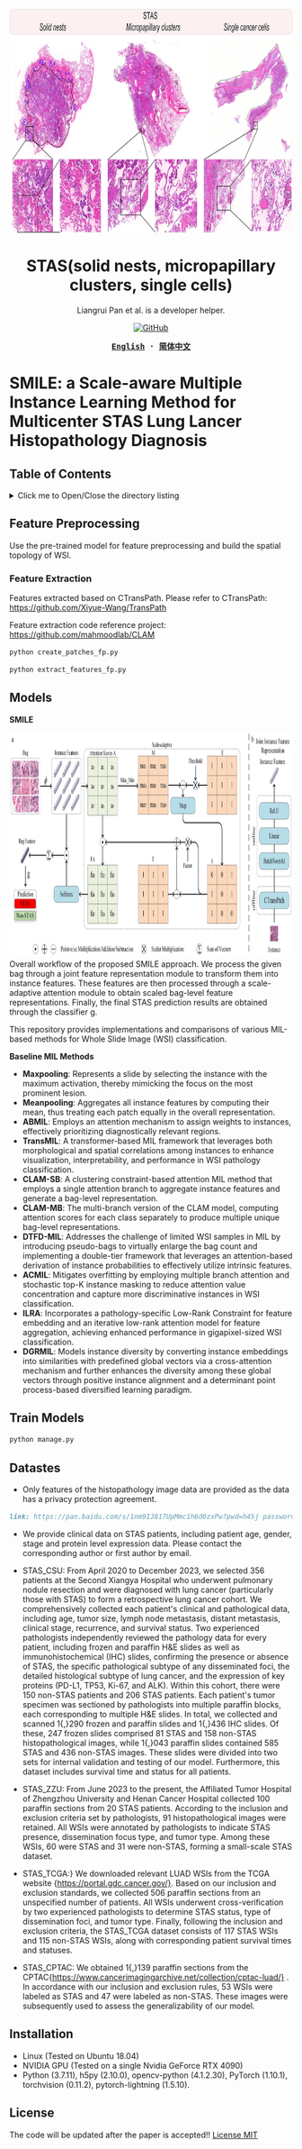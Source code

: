 

<div align="center">
  <a href="(https://github.com/panliangrui/IJCAI25/blob/main/STAS.jpg)">
    <img src="https://github.com/panliangrui/IJCAI25/blob/main/STAS.jpg" width="800" height="400" />
  </a>

  <h1>STAS(solid nests, micropapillary clusters, single cells)</h1>

  <p>
  Liangrui Pan et al. is a developer helper.
  </p>

  <p>
    <a href="https://github.com/misitebao/yakia/blob/main/LICENSE">
      <img alt="GitHub" src="https://img.shields.io/github/license/misitebao/yakia"/>
    </a>
  </p>

  <!-- <p>
    <a href="#">Installation</a> | 
    <a href="#">Documentation</a> | 
    <a href="#">Twitter</a> | 
    <a href="https://discord.gg/zRC5BfDhEu">Discord</a>
  </p> -->

  <div>
  <strong>
  <samp>

[English](README.md) · [简体中文](README.zh-Hans.md)

  </samp>
  </strong>
  </div>
</div>

# SMILE: a Scale-aware Multiple Instance Learning Method for Multicenter STAS  Lung Lancer Histopathology Diagnosis

## Table of Contents

<details>
  <summary>Click me to Open/Close the directory listing</summary>

- [Table of Contents](#table-of-contents)
- [Feature Preprocessing](#Feature-Preprocessing)
- [Feature Extraction](#Feature-Extraction)
- [Models](#Train-models)
- [Train Models](#Train-models)
- [Datastes](#Datastes)
- [Installation](#Installation)
- [License](#license)

</details>

## Feature Preprocessing

Use the pre-trained model for feature preprocessing and build the spatial topology of WSI.

### Feature Extraction

Features extracted based on CTransPath.
Please refer to CTransPath: https://github.com/Xiyue-Wang/TransPath

Feature extraction code reference project: https://github.com/mahmoodlab/CLAM
```markdown
python create_patches_fp.py
```
```markdown
python extract_features_fp.py
```

## Models
**SMILE**

  <a href="(https://github.com/panliangrui/IJCAI25/blob/main/flow.jpg)">
    <img src="https://github.com/panliangrui/IJCAI25/blob/main/flow.jpg" width="800" height="400" />
  </a>
Overall workflow of the proposed SMILE approach. We process the given bag through a joint feature representation module to transform them into instance features. These features are then processed through a scale-adaptive attention module to obtain scaled bag-level feature representations. Finally, the final STAS prediction results are obtained through the classifier g.

This repository provides implementations and comparisons of various MIL-based methods for Whole Slide Image (WSI) classification.

**Baseline MIL Methods**

- **Maxpooling**: Represents a slide by selecting the instance with the maximum activation, thereby mimicking the focus on the most prominent lesion.
- **Meanpooling**: Aggregates all instance features by computing their mean, thus treating each patch equally in the overall representation.
- **ABMIL**: Employs an attention mechanism to assign weights to instances, effectively prioritizing diagnostically relevant regions.
- **TransMIL**: A transformer-based MIL framework that leverages both morphological and spatial correlations among instances to enhance visualization, interpretability, and performance in WSI pathology classification.
- **CLAM-SB**: A clustering constraint-based attention MIL method that employs a single attention branch to aggregate instance features and generate a bag-level representation.
- **CLAM-MB**: The multi-branch version of the CLAM model, computing attention scores for each class separately to produce multiple unique bag-level representations.
- **DTFD-MIL**: Addresses the challenge of limited WSI samples in MIL by introducing pseudo-bags to virtually enlarge the bag count and implementing a double-tier framework that leverages an attention-based derivation of instance probabilities to effectively utilize intrinsic features.
- **ACMIL**: Mitigates overfitting by employing multiple branch attention and stochastic top-K instance masking to reduce attention value concentration and capture more discriminative instances in WSI classification.
- **ILRA**: Incorporates a pathology-specific Low-Rank Constraint for feature embedding and an iterative low-rank attention model for feature aggregation, achieving enhanced performance in gigapixel-sized WSI classification.
- **DGRMIL**: Models instance diversity by converting instance embeddings into similarities with predefined global vectors via a cross-attention mechanism and further enhances the diversity among these global vectors through positive instance alignment and a determinant point process-based diversified learning paradigm.

## Train Models
```markdown
python manage.py
```


## Datastes

- Only features of the histopathology image data are provided as the data has a privacy protection agreement.
```markdown
link: https://pan.baidu.com/s/1nm9IJ817UpMmc1h6d0zxPw?pwd=h45j password: h45j 
```
- We provide clinical data on STAS patients, including patient age, gender, stage and protein level expression data.
Please contact the corresponding author or first author by email.
- STAS_CSU: From April 2020 to December 2023, we selected 356 patients at the Second Xiangya Hospital who underwent pulmonary nodule resection and were diagnosed with lung cancer (particularly those with STAS) to form a retrospective lung cancer cohort. We comprehensively collected each patient's clinical and pathological data, including age, tumor size, lymph node metastasis, distant metastasis, clinical stage, recurrence, and survival status. Two experienced pathologists independently reviewed the pathology data for every patient, including frozen and paraffin H\&E slides as well as immunohistochemical (IHC) slides, confirming the presence or absence of STAS, the specific pathological subtype of any disseminated foci, the detailed histological subtype of lung cancer, and the expression of key proteins (PD-L1, TP53, Ki-67, and ALK). Within this cohort, there were 150 non-STAS patients and 206 STAS patients. Each patient's tumor specimen was sectioned by pathologists into multiple paraffin blocks, each corresponding to multiple H\&E slides. In total, we collected and scanned 1{,}290 frozen and paraffin slides and 1{,}436 IHC slides. Of these, 247 frozen slides comprised 81 STAS and 158 non-STAS histopathological images, while 1{,}043 paraffin slides contained 585 STAS and 436 non-STAS images. These slides were divided into two sets for internal validation and testing of our model. Furthermore, this dataset includes survival time and status for all patients.

- STAS_ZZU: From June 2023 to the present, the Affiliated Tumor Hospital of Zhengzhou University and Henan Cancer Hospital collected 100 paraffin sections from 20 STAS patients. According to the inclusion and exclusion criteria set by pathologists, 91 histopathological images were retained. All WSIs were annotated by pathologists to indicate STAS presence, dissemination focus type, and tumor type. Among these WSIs, 60 were STAS and 31 were non-STAS, forming a small-scale STAS dataset.

- STAS_TCGA:} We downloaded relevant LUAD WSIs from the TCGA website {https://portal.gdc.cancer.gov/}. Based on our inclusion and exclusion standards, we collected 506 paraffin sections from an unspecified number of patients. All WSIs underwent cross-verification by two experienced pathologists to determine STAS status, type of dissemination foci, and tumor type. Finally, following the inclusion and exclusion criteria, the STAS\_TCGA dataset consists of 117 STAS WSIs and 115 non-STAS WSIs, along with corresponding patient survival times and statuses.

- STAS_CPTAC: We obtained 1{,}139 paraffin sections from the CPTAC{https://www.cancerimagingarchive.net/collection/cptac-luad/} . In accordance with our inclusion and exclusion rules, 53 WSIs were labeled as STAS and 47 were labeled as non-STAS. These images were subsequently used to assess the generalizability of our model.

## Installation
- Linux (Tested on Ubuntu 18.04)
- NVIDIA GPU (Tested on a single Nvidia GeForce RTX 4090)
- Python (3.7.11), h5py (2.10.0), opencv-python (4.1.2.30), PyTorch (1.10.1), torchvision (0.11.2), pytorch-lightning (1.5.10).


## License
The code will be updated after the paper is accepted!!
[License MIT](../LICENSE)
